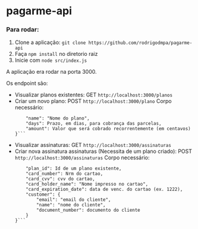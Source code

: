 # pagarme-api

### Para rodar:

1) Clone a aplicação: `git clone https://github.com/rodrigodmpa/pagarme-api`
2) Faça `npm install` no diretorio raiz
3) Inicie com `node src/index.js`

A aplicação era rodar na porta 3000.

Os endpoint são:


* Visualizar planos existentes: GET `http://localhost:3000/planos`
* Criar um novo plano: POST `http://localhost:3000/plano`
Corpo necessário: 
    ```{
        "name": "Nome do plano",
        "days": Prazo, em dias, para cobrança das parcelas,
        "amount": Valor que será cobrado recorrentemente (em centavos)
    }```
* Visualizar assinaturas: GET `http://localhost:3000/assinaturas`
* Criar nova assinatura assinaturas (Necessita de um plano criado): POST `http://localhost:3000/assinaturas`
Corpo necessário: 
    ```{
        "plan_id": Id de um plano existente,
        "card_number": Nrm do cartao,
        "card_cvv": cvv do cartao,
        "card_holder_name": "Nome impresso no cartao",
        "card_expiration_date": data de venc. do cartao (ex. 1222),
        "customer": {
            "email": "email do cliente",
            "name": "nome do cliente",
            "document_number": documento do cliente
        }
    }```


